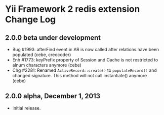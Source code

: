 Yii Framework 2 redis extension Change Log
==========================================

2.0.0 beta under development
----------------------------

- Bug #1993: afterFind event in AR is now called after relations have been populated (cebe, creocoder)
- Enh #1773: keyPrefix property of Session and Cache is not restricted to alnum characters anymore (cebe)
- Chg #2281: Renamed `ActiveRecord::create()` to `populateRecord()` and changed signature. This method will not call instantiate() anymore (cebe)

2.0.0 alpha, December 1, 2013
-----------------------------

- Initial release.
